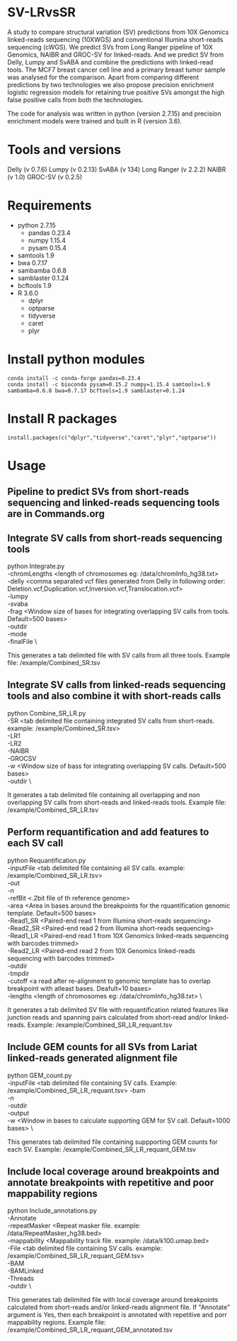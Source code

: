 # SV-LRvsSR

A study to compare structural variation (SV) predictions from 10X Genomics linked-reads sequencing (10XWGS) and conventional Illumina short-reads sequencing (cWGS). We predict SVs from Long Ranger pipeline of 10X Genomics, NAIBR and GROC-SV for linked-reads. And we predict SV from Delly, Lumpy and SvABA and combine the predictions with linked-read tools. The MCF7 breast cancer cell line and a primary breast tumor sample was analysed for the comparison. Apart from comparing different predictions by two technologies we also propose precision enrichment logistic regression models for retaining true positive SVs amongst the high false positive calls from both the technologies.

The code for analysis was written in python (version 2.7.15) and precision enrichment models were trained and built in R (version 3.6).

# Tools and versions
Delly (v 0.7.6)
Lumpy (v 0.2.13)
SvABA (v 134)
Long Ranger (v 2.2.2)
NAIBR (v 1.0)
GROC-SV (v 0.2.5)

# Requirements
- python 2.7.15
	- pandas 0.23.4
	- numpy 1.15.4
	- pysam 0.15.4
- samtools 1.9
- bwa 0.7.17
- sambamba 0.6.8
- samblaster 0.1.24
- bcftools 1.9
- R 3.6.0
	- dplyr
	- optparse
	- tidyverse
	- caret
	- plyr

# Install python modules
```
conda install -c conda-forge pandas=0.23.4
conda install -c bioconda pysam=0.15.2 numpy=1.15.4 samtools=1.9 sambamba=0.6.8 bwa=0.7.17 bcftools=1.9 samblaster=0.1.24
```
# Install R packages
```
install.packages(c("dplyr","tidyverse","caret","plyr","optparse"))
```
# Usage

## Pipeline to predict SVs from short-reads sequencing and linked-reads sequencing tools are in Commands.org

## Integrate SV calls from short-reads sequencing tools
python Integrate.py \
-chromLengths <length of chromosomes eg: /data/chromInfo_hg38.txt> \
-delly <comma separated vcf files generated from Delly in following order: Deletion.vcf,Duplication.vcf,Inversion.vcf,Translocation.vcf> \
-lumpy <vcf file with SV calls from Lumpy> \
-svaba <vcf file with SV calls from SvABA> \
-frag <Window size of <INT> bases for integrating overlapping SV calls from tools. Default=500 bases> \
-outdir <Output directory path> \
-mode <germline or somatic. Default=germline> \
-finalFile <Output file name>\

This generates a tab delimited file with SV calls from all three tools. Example file: /example/Combined_SR.tsv

## Integrate SV calls from linked-reads sequencing tools and also combine it with short-reads calls

python Combine_SR_LR.py \
-SR <tab delimited file containing integrated SV calls from short-reads. example: /example/Combined_SR.tsv> \
-LR1 <vcf file from Long Ranger containing small and mid sized deletions> \
-LR2 <vcf file from Long Ranger containing large sized SV> \
-NAIBR <bed file containing SV calls from NAIBR> \
-GROCSV <vcf file containing SV calls from GROC-SV> \
-w <Window size of <INT> bass for integrating overlapping SV calls. Default=500 bases> \
-outdir <Output directory path>\

It generates a tab delimited file containing all overlapping and non overlapping SV calls from short-reads and linked-reads tools. Example file: /example/Combined_SR_LR.tsv

## Perform requantification and add features to each SV call

python Requantification.py \
-inputFile <tab delimited file containing all SV calls. example: /example/Combined_SR_LR.tsv> \
-out <Ouput file name> \
-n <Number of cores to use. Default=1> \
-refBit <.2bit file of th reference genome> \
-area <Area in <INT> bases around the breakpoints for the rquantification genomic template. Default=500 bases> \
-Read1_SR <Paired-end read 1 from Illumina short-reads sequencing> \
-Read2_SR <Paired-end read 2 from Illumina short-reads sequencing> \
-Read1_LR <Paired-end read 1 from 10X Genomics linked-reads sequencing with barcodes trimmed> \
-Read2_LR <Paired-end read 2 from 10X Genomics linked-reads sequencing with barcodes trimmed> \
-outdir <Output directory path> \
-tmpdir <Temportary directory path> \
-cutoff <a read after re-alignment to genomic template has to overlap breakpoint with atleast <INT> bases. Deafult=10 bases> \
-lengths <length of chromosomes eg: /data/chromInfo_hg38.txt> \

It generates a tab delimited SV file with requantification related features like junction reads and spanning pairs calculated from short-read and/or linked-reads. Example: /example/Combined_SR_LR_requant.tsv

## Include GEM counts for all SVs from Lariat linked-reads generated alignment file

python GEM_count.py \
-inputFile <tab delimited file containing SV calls. Example: /example/Combined_SR_LR_requant.tsv>
-bam <Lariat generated bam file with linked-reads> \
-n <Number of cores to be used. Default=1> \
-outdir <Output directory path> \
-output <Output file name> \
-w <Window in <INT> bases to calculate supporting GEM for SV call. Default=1000 bases> \

This generates tab delimited file containing suppporting GEM counts for each SV. Example: /example/Combined_SR_LR_requant_GEM.tsv

## Include local coverage around breakpoints and annotate breakpoints with repetitive and poor mappability regions

python Include_annotations.py \
-Annotate <Annotate breakpoints with repetitive and poor mappability regions. Default=Yes> \
-repeatMasker <Repeat masker file. example: /data/RepeatMasker_hg38.bed> \
-mappability <Mappability track file. example: /data/k100.umap.bed> \
-File <tab delimited file containing SV calls. example: /example/Combined_SR_LR_requant_GEM.tsv> \
-BAM <short-reads BAM alignment file> \
-BAMLinked <linked-reads BAM alignment file> \
-Threads <Number of cores. Default=1> \
-outdir <Output directory path>\

This generates tab delimited file with local coverage around breakpoints calculated from short-reads and/or linked-reads alignment file. If "Annotate" argument is Yes, then each breakpoint is annotated with repetitive and porr mappability regions. Example file: /example/Combined_SR_LR_requant_GEM_annotated.tsv